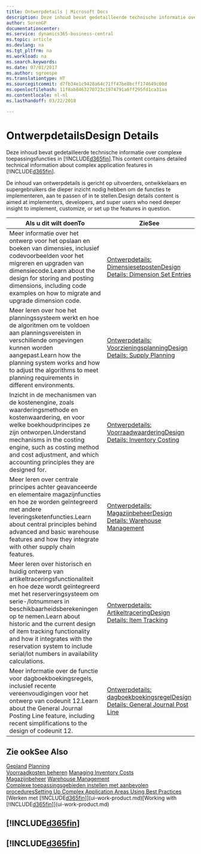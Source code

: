 ```yaml
---
title: Ontwerpdetails | Microsoft Docs
description: Deze inhoud bevat gedetailleerde technische informatie over complexe toepassingsfuncties in Business Central.
author: SorenGP
documentationcenter: 
ms.service: dynamics365-business-central
ms.topic: article
ms.devlang: na
ms.tgt_pltfrm: na
ms.workload: na
ms.search.keywords: 
ms.date: 07/01/2017
ms.author: sgroespe
ms.translationtype: HT
ms.sourcegitcommit: d7fb34e1c9428a64c71ff47be8bcff174649c00d
ms.openlocfilehash: 11f8ab8463270723c1974791a6ff295fd1ca31aa
ms.contentlocale: nl-nl
ms.lasthandoff: 03/22/2018

---
```

# <a name="design-details"></a><span data-ttu-id="855de-103">Ontwerpdetails</span><span class="sxs-lookup"><span data-stu-id="855de-103">Design Details</span></span>
<span data-ttu-id="855de-104">Deze inhoud bevat gedetailleerde technische informatie over complexe toepassingsfuncties in [!INCLUDE[d365fin](includes/d365fin_md.md)].</span><span class="sxs-lookup"><span data-stu-id="855de-104">This content contains detailed technical information about complex application features in [!INCLUDE[d365fin](includes/d365fin_md.md)].</span></span>  

 <span data-ttu-id="855de-105">De inhoud van ontwerpdetails is gericht op uitvoerders, ontwikkelaars en supergebruikers die dieper inzicht nodig hebben om de functies te implementeren, aan te passen of in te stellen.</span><span class="sxs-lookup"><span data-stu-id="855de-105">Design details content is aimed at implementers, developers, and super users who need deeper insight to implement, customize, or set up the features in question.</span></span>  

|<span data-ttu-id="855de-106">**Als u dit wilt doen**</span><span class="sxs-lookup"><span data-stu-id="855de-106">**To**</span></span>|<span data-ttu-id="855de-107">**Zie**</span><span class="sxs-lookup"><span data-stu-id="855de-107">**See**</span></span>|  
|------------|-------------|  
|<span data-ttu-id="855de-108">Meer informatie over het ontwerp voor het opslaan en boeken van dimensies, inclusief codevoorbeelden voor het migreren en upgraden van dimensiecode.</span><span class="sxs-lookup"><span data-stu-id="855de-108">Learn about the design for storing and posting dimensions, including code examples on how to migrate and upgrade dimension code.</span></span>|[<span data-ttu-id="855de-109">Ontwerpdetails: Dimensiesetposten</span><span class="sxs-lookup"><span data-stu-id="855de-109">Design Details: Dimension Set Entries</span></span>](design-details-dimension-set-entries.md)|  
|<span data-ttu-id="855de-110">Meer leren over hoe het planningssysteem werkt en hoe de algoritmen om te voldoen aan planningsvereisten in verschillende omgevingen kunnen worden aangepast.</span><span class="sxs-lookup"><span data-stu-id="855de-110">Learn how the planning system works and how to adjust the algorithms to meet planning requirements in different environments.</span></span>|[<span data-ttu-id="855de-111">Ontwerpdetails: Voorzieningsplanning</span><span class="sxs-lookup"><span data-stu-id="855de-111">Design Details: Supply Planning</span></span>](design-details-supply-planning.md)|  
|<span data-ttu-id="855de-112">Inzicht in de mechanismen van de kostenengine, zoals waarderingsmethode en kostenwaardering, en voor welke boekhoudprincipes ze zijn ontworpen.</span><span class="sxs-lookup"><span data-stu-id="855de-112">Understand mechanisms in the costing engine, such as costing method and cost adjustment, and which accounting principles they are designed for.</span></span>|[<span data-ttu-id="855de-113">Ontwerpdetails: Voorraadwaardering</span><span class="sxs-lookup"><span data-stu-id="855de-113">Design Details: Inventory Costing</span></span>](design-details-inventory-costing.md)|  
|<span data-ttu-id="855de-114">Meer leren over centrale principes achter geavanceerde en elementaire magazijnfuncties en hoe ze worden geïntegreerd met andere leveringsketenfuncties.</span><span class="sxs-lookup"><span data-stu-id="855de-114">Learn about central principles behind advanced and basic warehouse features and how they integrate with other supply chain features.</span></span>|[<span data-ttu-id="855de-115">Ontwerpdetails: Magazijnbeheer</span><span class="sxs-lookup"><span data-stu-id="855de-115">Design Details: Warehouse Management</span></span>](design-details-warehouse-management.md)|  
|<span data-ttu-id="855de-116">Meer leren over historisch en huidig ontwerp van artikeltraceringsfunctionaliteit en hoe deze wordt geïntegreerd met het reserveringsysteem om serie-/lotnummers in beschikbaarheidsberekeningen op te nemen.</span><span class="sxs-lookup"><span data-stu-id="855de-116">Learn about historic and the current design of item tracking functionality and how it integrates with the reservation system to include serial/lot numbers in availability calculations.</span></span>|[<span data-ttu-id="855de-117">Ontwerpdetails: Artikeltracering</span><span class="sxs-lookup"><span data-stu-id="855de-117">Design Details: Item Tracking</span></span>](design-details-item-tracking.md)|  
|<span data-ttu-id="855de-118">Meer informatie over de functie voor dagboekboekingsregels, inclusief recente vereenvoudigingen voor het ontwerp van codeunit 12.</span><span class="sxs-lookup"><span data-stu-id="855de-118">Learn about the General Journal Posting Line feature, including recent simplifications to the design of codeunit 12.</span></span>|[<span data-ttu-id="855de-119">Ontwerpdetails: dagboekboekingsregel</span><span class="sxs-lookup"><span data-stu-id="855de-119">Design Details: General Journal Post Line</span></span>](design-details-general-journal-post-line.md)|  

## <a name="see-also"></a><span data-ttu-id="855de-120">Zie ook</span><span class="sxs-lookup"><span data-stu-id="855de-120">See Also</span></span>  
 <span data-ttu-id="855de-121">[Gepland](production-planning.md) </span><span class="sxs-lookup"><span data-stu-id="855de-121">[Planning](production-planning.md) </span></span>  
 <span data-ttu-id="855de-122">[Voorraadkosten beheren](finance-manage-inventory-costs.md) </span><span class="sxs-lookup"><span data-stu-id="855de-122">[Managing Inventory Costs](finance-manage-inventory-costs.md) </span></span>  
 <span data-ttu-id="855de-123">[Magazijnbeheer](warehouse-manage-warehouse.md) </span><span class="sxs-lookup"><span data-stu-id="855de-123">[Warehouse Management](warehouse-manage-warehouse.md) </span></span>  
 [<span data-ttu-id="855de-124">Complexe toepassingsgebieden instellen met aanbevolen procedures</span><span class="sxs-lookup"><span data-stu-id="855de-124">Setting Up Complex Application Areas Using Best Practices</span></span>](set-up-complex-application-areas-using-best-practices.md)  
 <span data-ttu-id="855de-125">[Werken met [!INCLUDE[d365fin](includes/d365fin_md.md)]](ui-work-product.md)</span><span class="sxs-lookup"><span data-stu-id="855de-125">[Working with [!INCLUDE[d365fin](includes/d365fin_md.md)]](ui-work-product.md)</span></span>

 ## [!INCLUDE[d365fin](includes/free_trial_md.md)]  
 ## [!INCLUDE[d365fin](includes/training_link_md.md)]

